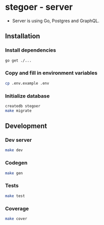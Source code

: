 # stegoer - server

- Server is using Go, Postgres and GraphQL.

## Installation

### Install dependencies

```sh
go get ./...
```

### Copy and fill in environment variables

```sh
cp .env.example .env
```

### Initialize database

```sh
createdb stegoer
make migrate
```

## Development

### Dev server

```sh
make dev
```

### Codegen

```sh
make gen
```

### Tests

```sh
make test
```

### Coverage

```sh
make cover
```
